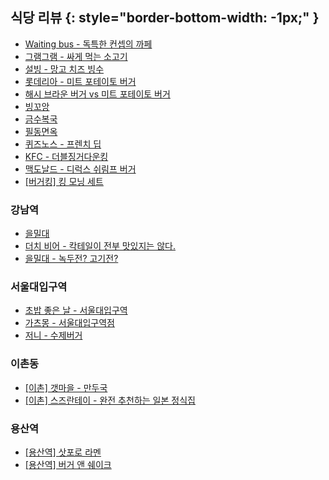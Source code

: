## 식당 리뷰 {: style="border-bottom-width: -1px;" }
* [Waiting bus - 독특한 컨셉의 까페](http://diary.seulgi.kim/2014/03/waiting-bus.html)
* [그램그램 - 싸게 먹는 소고기](http://diary.seulgi.kim/2014/06/blog-post.html)
* [설빙 - 망고 치즈 빙수](http://diary.seulgi.kim/2014/06/blog-post_15.html)
* [롯데리아 - 미트 포테이토 버거](http://diary.seulgi.kim/2014/06/blog-post_16.html)
* [해시 브라운 버거 vs 미트 포테이토 버거](http://diary.seulgi.kim/2014/06/hash-brown-burger.html)
* [빙꼬앙](http://diary.seulgi.kim/2014/07/blog-post_1.html)
* [금수복국](http://diary.seulgi.kim/2014/08/blog-post_3.html)
* [필동면옥](http://diary.seulgi.kim/2014/08/blog-post.html)
* [퀴즈노스 - 프렌치 딥](http://diary.seulgi.kim/2014/09/quiznos-french-dip.html)
* [KFC - 더블징거다운킹](http://diary.seulgi.kim/2014/10/kfc.html)
* [맥도날드 - 디럭스 쉬림프 버거](http://diary.seulgi.kim/2014/10/30-m.html)
* [[버거킹] 킹 모닝 세트](http://diary.seulgi.kim/2014/11/13-burger-king.html)

### 강남역
* [을밀대](http://diary.seulgi.kim/2014/05/blog-post_7117.html)
* [더치 비어 - 칵테일이 전부 맛있지는 않다.](http://diary.seulgi.kim/2014/05/blog-post_18.html)
* [을밀대 - 녹두전? 고기전?](http://diary.seulgi.kim/2014/10/blog-post_3.html)

### 서울대입구역
* [초밥 좋은 날 - 서울대입구역](http://diary.seulgi.kim/2014/09/blog-post.html)
* [가츠몽 - 서울대입구역점](http://diary.seulgi.kim/2014/10/gasmong.html)
* [저니 - 수제버거](http://diary.seulgi.kim/2013/11/05-journey.html)

### 이촌동
* [[이촌] 갯마을 - 만두국](http://diary.seulgi.kim/2014/10/28-mandu.html)
* [[이촌] 스즈란테이 - 완전 추천하는 일본 정식집](http://diary.seulgi.kim/2014/11/03-suzuran-tei.html)

### 용산역
* [[용산역] 삿포로 라멘](http://diary.seulgi.kim/2014/11/07-satporo.html)
* [[용산역] 버거 앤 쉐이크](http://diary.seulgi.kim/2014/11/07-burger.html)
